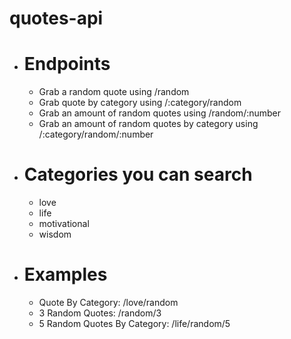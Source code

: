 # quotes-api
* # Endpoints
  * Grab a random quote using /random
  * Grab quote by category using /:category/random
  * Grab an amount of random quotes using /random/:number
  * Grab an amount of random quotes by category using /:category/random/:number
  
* # Categories you can search
  * love
  * life
  * motivational
  * wisdom
  
* # Examples
  * Quote By Category: /love/random
  * 3 Random Quotes: /random/3
  * 5 Random Quotes By Category: /life/random/5
